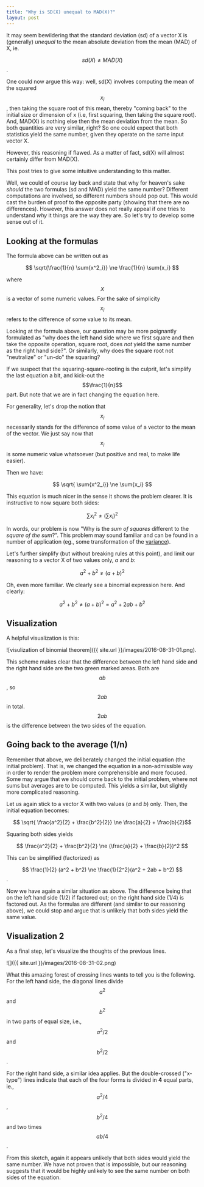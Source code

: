 ```yaml
--- 
title: "Why is SD(X) unequal to MAD(X)?" 
layout: post 
---
```




It may seem bewildering that the standard deviation (sd) of a vector X is 
(generally) *unequal* to the mean absolute deviation from the mean (MAD) of X, ie.

$$sd(X) \ne MAD(X)$$.

One could now argue this way: well, sd(X) involves computing the mean of the squared 
$$x_i$$, then taking the square root of this mean, thereby "coming back" to the initial size 
or dimension of x (i.e, first squaring, then taking the square root). And, MAD(X)
is nothing else then the mean deviation from the mean. So both quantities are 
very similar, right? So one could expect that both statistics yield the same number, given they operate on the same input vector X.

However, this reasoning if flawed. As a matter of fact, sd(X) will almost 
certainly differ from MAD(X).

This post tries to give some intuitive understanding to this matter.

Well, we could of course lay back and state that why for heaven's sake *should* 
the two formulas (sd and MAD) yield the same number? Different computations are 
involved, so different numbers should pop out. This would cast the burden of 
proof to the opposite party (showing that there are no differences). However, this answer does not really appeal if one 
tries to understand *why* it things are the way they are. So let's try to develop some sense out of it.


## Looking at the formulas

The formula above can be written out as

$$ \sqrt{\frac{1}{n} \sum{x^2_i}} \ne \frac{1}{n} \sum{x_i} $$

where $$X$$ is a vector of some numeric values. For the sake of simplicity 
$$x_i$$ refers to the difference of some value to its mean.

Looking at the formula above, our question may be more poignantly formulated as 
"why does the left hand side where we first square and then take the opposite 
operation, square root, does *not* yield the same number as the right hand side?".
Or similarly, why does the square root not "neutralize" or "un-do" the squaring?

If we suspect that the squaring-square-rooting is the culprit, let's simplify the last equation a bit, and kick-out the $$\frac{1}{n}$$ part. But note that we are in fact changing the equation here.

For generality, let's drop the notion that $$x_i$$ necessarily stands for the 
difference of some value of a vector to the mean of the vector. We just say now 
that $$x_i$$ is some numeric value whatsoever (but positive and real, to make 
life easier).

Then we have:


$$ \sqrt{ \sum{x^2_i}} \ne \sum{x_i} $$

This equation is much nicer in the sense it shows the problem clearer. It 
is instructive to now square both sides:

$$ \sum{x^2_i} \ne (\sum{x_i})^2 $$

In words, our problem is now "Why is the *sum of squares* different to the *square of the sum*?". This problem may sound familiar and can be found in a number of application (eg., some transformation of the 
[variance](https://en.wikipedia.org/wiki/Algebraic_formula_for_the_variance)).

Let's further simplify (but without breaking rules at this point), and limit our
reasoning to a vector X of two values only, *a* and *b*:

$$ a^2 + b^2 \ne (a+b)^2$$

Oh, even more familiar. We clearly see a binomial expression here. And clearly:

$$ a^2 + b^2 \ne (a+b)^2 = a^2 + 2ab + b^2$$


## Visualization

A helpful visualization is this:

![visulization of binomial theorem]({{ site.url }}/images/2016-08-31-01.png).

This scheme makes clear that the difference between the left hand side and the 
right hand side are the two green marked areas. Both are $$ab$$, so $$2ab$$ in 
total. $$2ab$$ is the difference between the two sides of the equation.

## Going back to the average (1/n)

Remember that above, we deliberately changed the initial equation (the initial 
problem). That is, we changed the equation in a non-admissible way in order to 
render the problem more comprehensible and more focused. Some may argue that we should come back to the initial problem, where not sums but averages are to be computed. This yields a similar, but slightly more complicated reasoning.

Let us again stick to a vector X with two values (*a* and *b*) only. Then, the 
initial equation becomes:

$$ \sqrt{ \frac{a^2}{2} + \frac{b^2}{2}} \ne \frac{a}{2} + \frac{b}{2}$$

Squaring both sides yields

$$ \frac{a^2}{2} + \frac{b^2}{2} \ne (\frac{a}{2} + \frac{b}{2})^2 $$

This can be simplified (factorized) as

$$ \frac{1}{2} (a^2 + b^2) \ne \frac{1}{2^2}(a^2 + 2ab + b^2) $$.

Now we have again a similar situation as above. The difference being that on the left hand side (1/2) if factored out; on the right hand side (1/4) is factored out. As the formulas are different (and similar to our reasoning above), we could stop and argue that is unlikely that both sides yield the same value.

## Visualization 2

As a final step, let's visualize the thoughts of the previous lines.

![]({{ site.url }}/images/2016-08-31-02.png)

What this amazing forest of crossing lines wants to tell you is the following. For the left hand side, the diagonal lines divide $$a^2$$ and $$b^2$$ in two parts of equal size, i.e., $$a^2/2$$ and $$b^2/2$$.

For the right hand side, a similar idea applies. But the double-crossed ("x-type") lines indicate that each of the four forms is divided in **4** equal parts, ie., $$a^2/4$$, $$b^2/4$$ and two times $$ab/4$$.

From this sketch, again it appears unlikely that both sides would yield the same number. We have not proven that is impossible, but our reasoning suggests that it would be highly unlikely to see the same number on both sides of the equation.

